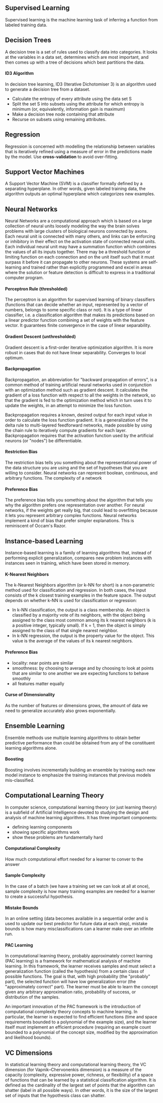 ## Supervised Learning
Supervised learning is the machine learning task of inferring a function from labeled training data. 

## Decision Trees
A decision tree is a set of rules used to classify data into categories. It looks at the variables in a data set, determines which are most important, and then comes up with a tree of decisions which best partitions the data.

#### ID3 Algorithm
In decision tree learning, ID3 (Iterative Dichotomiser 3) is an algorithm used to generate a decision tree from a dataset. 
+ Calculate the entropy of every attribute using the data set S
+ Split the set S into subsets using the attribute for which entropy is minimum (or, equivalently, information gain is maximum)
+ Make a decision tree node containing that attribute
+ Recurse on subsets using remaining attributes.

## Regression
Regression is concerned with modelling the relationship between variables that is iteratively refined using a measure of error in the predictions made by the model. Use **cross-validation** to avoid over-fitting.

## Support Vector Machines
A Support Vector Machine (SVM) is a classifier formally defined by a separating hyperplane. In other words, given labeled training data, the algorithm outputs an optimal hyperplane which categorizes new examples.

## Neural Networks
Neural Networks are a computational approach which is based on a large collection of neural units loosely modeling the way the brain solves problems with large clusters of biological neurons connected by axons. Each neural unit is connected with many others, and links can be enforcing or inhibitory in their effect on the activation state of connected neural units. Each individual neural unit may have a summation function which combines the values of all its inputs together. There may be a threshold function or limiting function on each connection and on the unit itself such that it must surpass it before it can propagate to other neurons. These systems are self-learning and trained rather than explicitly programmed and excel in areas where the solution or feature detection is difficult to express in a traditional computer program.

#### Perceptron Rule (thresholded)
The perceptron is an algorithm for supervised learning of binary classifiers (functions that can decide whether an input, represented by a vector of numbers, belongs to some specific class or not). It is a type of linear classifier, i.e. a classification algorithm that makes its predictions based on a linear predictor function combining a set of weights with the feature vector. It guarantees finite convergence in the case of linear separability. 
 
#### Gradient Descent (unthresholded)
Gradient descent is a first-order iterative optimization algorithm. It is more robust in cases that do not have linear separability. Converges to local optimum.

#### Backpropagation
Backpropagation, an abbreviation for "backward propagation of errors", is a common method of training artificial neural networks used in conjunction with an optimization method such as gradient descent. It calculates the gradient of a loss function with respect to all the weights in the network, so that the gradient is fed to the optimization method which in turn uses it to update the weights, in an attempt to minimize the loss function.

Backpropagation requires a known, desired output for each input value in order to calculate the loss function gradient. It is a generalization of the delta rule to multi-layered feedforward networks, made possible by using the chain rule to iteratively compute gradients for each layer. Backpropagation requires that the activation function used by the artificial neurons (or "nodes") be differentiable.

#### Restriction Bias
The restriction bias tells you something about the representational power of the data structure you are using and the set of hypotheses that you are willing to consider. Neural networks can represent boolean, continuous, and arbitrary functions. The complexity of a network 

#### Preference Bias
The preference bias tells you something about the algorithm that tells you why the algorithm prefers one representation over another. For neural networks, if the weights get really big, that could lead to overfitting because it lets you represent arbitrary complex functions. Neural networks implement a kind of bias that prefer simpler explanations. This is reminiscent of Occam's Razor.

## Instance-based Learning
Instance-based learning is a family of learning algorithms that, instead of performing explicit generalization, compares new problem instances with instances seen in training, which have been stored in memory.

#### K-Nearest Neighbors
The k-Nearest Neighbors algorithm (or k-NN for short) is a non-parametric method used for classification and regression. In both cases, the input consists of the k closest training examples in the feature space. The output depends on whether k-NN is used for classification or regression:

+ In k-NN classification, the output is a class membership. An object is classified by a majority vote of its neighbors, with the object being assigned to the class most common among its k nearest neighbors (k is a positive integer, typically small). If k = 1, then the object is simply assigned to the class of that single nearest neighbor.
+ In k-NN regression, the output is the property value for the object. This value is the average of the values of its k nearest neighbors.

#### Preference Bias
+ locality: near points are similar 
+ smoothness: by choosing to average and by choosing to look at points that are similar to one another we are expecting functions to behave smoothly
+ all features matter equally

#### Curse of Dimensionality
As the number of features or dimensions grows, the amount of data we need to generalize accurately also grows exponentially.

## Ensemble Learning
Ensemble methods use multiple learning algorithms to obtain better predictive performance than could be obtained from any of the constituent learning algorithms alone.

#### Boosting
Boosting involves incrementally building an ensemble by training each new model instance to emphasize the training instances that previous models mis-classified.

## Computational Learning Theory
In computer science, computational learning theory (or just learning theory) is a subfield of Artificial Intelligence devoted to studying the design and analysis of machine learning algorithms. It has three important components:
+ defining learning components
+ showing specific algorithms work
+ show these problems are fundamentally hard

#### Computational Complexity
How much computational effort needed for a learner to conver to the answer

#### Sample Complexity
In the case of a batch (we have a training set we can look at all at once), sample complexity is how many training examples are needed for a learner to create a successful hypothesis.

#### Mistake Bounds
In an online setting (data becomes available in a sequential order and is used to update our best predictor for future data at each step), mistake bounds is how many misclassifications can a learner make over an infinite run.

#### PAC Learning
In computational learning theory, probably approximately correct learning (PAC learning) is a framework for mathematical analysis of machine learning. In this framework, the learner receives samples and must select a generalization function (called the hypothesis) from a certain class of possible functions. The goal is that, with high probability (the "probably" part), the selected function will have low generalization error (the "approximately correct" part). The learner must be able to learn the concept given any arbitrary approximation ratio, probability of success, or distribution of the samples.

An important innovation of the PAC framework is the introduction of computational complexity theory concepts to machine learning. In particular, the learner is expected to find efficient functions (time and space requirements bounded to a polynomial of the example size), and the learner itself must implement an efficient procedure (requiring an example count bounded to a polynomial of the concept size, modified by the approximation and likelihood bounds).

## VC Dimensions
In statistical learning theory and computational learning theory, the VC dimension (for Vapnik–Chervonenkis dimension) is a measure of the capacity (complexity, expressive power, richness, or flexibility) of a space of functions that can be learned by a statistical classification algorithm. It is defined as the cardinality of the largest set of points that the algorithm can shatter (label in all possible ways). In other words, it is the size of the largest set of inputs that the hypothesis class can shatter. 
